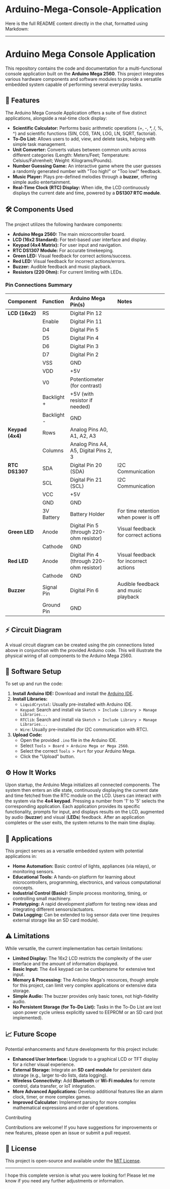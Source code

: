 # Arduino-Mega-Console-Application

Here is the full README content directly in the chat, formatted using Markdown:

---

# Arduino Mega Console Application

This repository contains the code and documentation for a multi-functional console application built on the **Arduino Mega 2560**. This project integrates various hardware components and software modules to provide a versatile embedded system capable of performing several everyday tasks.

## 🌟 Features

The Arduino Mega Console Application offers a suite of five distinct applications, alongside a real-time clock display:

* **Scientific Calculator:** Performs basic arithmetic operations (+, -, \*, /, %, ^) and scientific functions (SIN, COS, TAN, LOG, LN, SQRT, factorial).
* **To-Do List:** Allows users to add, view, and delete tasks, helping with simple task management.
* **Unit Converter:** Converts values between common units across different categories (Length: Meters/Feet; Temperature: Celsius/Fahrenheit; Weight: Kilograms/Pounds).
* **Number Guessing Game:** An interactive game where the user guesses a randomly generated number with "Too high!" or "Too low!" feedback.
* **Music Player:** Plays pre-defined melodies through a **buzzer**, offering simple audio entertainment.
* **Real-Time Clock (RTC) Display:** When idle, the LCD continuously displays the current date and time, powered by a **DS1307 RTC module**.

## 🛠️ Components Used

The project utilizes the following hardware components:

* **Arduino Mega 2560:** The main microcontroller board.
* **LCD (16x2 Standard):** For text-based user interface and display.
* **Keypad (4x4 Matrix):** For user input and navigation.
* **RTC DS1307 Module:** For accurate timekeeping.
* **Green LED:** Visual feedback for correct actions/success.
* **Red LED:** Visual feedback for incorrect actions/errors.
* **Buzzer:** Audible feedback and music playback.
* **Resistors (220 Ohm):** For current limiting with LEDs.

### Pin Connections Summary

| Component       | Function      | Arduino Mega Pin(s)                                   | Notes                                       |
| :-------------- | :------------ | :---------------------------------------------------- | :------------------------------------------ |
| **LCD (16x2)** | RS            | Digital Pin 12                                        |                                             |
|                 | Enable        | Digital Pin 11                                        |                                             |
|                 | D4            | Digital Pin 5                                         |                                             |
|                 | D5            | Digital Pin 4                                         |                                             |
|                 | D6            | Digital Pin 3                                         |                                             |
|                 | D7            | Digital Pin 2                                         |                                             |
|                 | VSS           | GND                                                   |                                             |
|                 | VDD           | +5V                                                   |                                             |
|                 | V0            | Potentiometer (for contrast)                          |                                             |
|                 | Backlight +   | +5V (with resistor if needed)                         |                                             |
|                 | Backlight -   | GND                                                   |                                             |
| **Keypad (4x4)**| Rows          | Analog Pins A0, A1, A2, A3                            |                                             |
|                 | Columns       | Analog Pins A4, A5, Digital Pins 2, 3                 |                                             |
| **RTC DS1307** | SDA           | Digital Pin 20 (SDA)                                  | I2C Communication                           |
|                 | SCL           | Digital Pin 21 (SCL)                                  | I2C Communication                           |
|                 | VCC           | +5V                                                   |                                             |
|                 | GND           | GND                                                   |                                             |
|                 | 3V Battery    | Battery Holder                                        | For time retention when power is off        |
| **Green LED** | Anode         | Digital Pin 5 (through 220-ohm resistor)              | Visual feedback for correct actions         |
|                 | Cathode       | GND                                                   |                                             |
| **Red LED** | Anode         | Digital Pin 4 (through 220-ohm resistor)              | Visual feedback for incorrect actions       |
|                 | Cathode       | GND                                                   |                                             |
| **Buzzer** | Signal Pin    | Digital Pin 6                                         | Audible feedback and music playback         |
|                 | Ground Pin    | GND                                                   |                                             |

## ⚡ Circuit Diagram

A visual circuit diagram can be created using the pin connections listed above in conjunction with the provided Arduino code. This will illustrate the physical wiring of all components to the Arduino Mega 2560.

## 🚀 Software Setup

To set up and run the code:

1.  **Install Arduino IDE:** Download and install the [Arduino IDE](https://www.arduino.cc/en/software).
2.  **Install Libraries:**
    * `LiquidCrystal`: Usually pre-installed with Arduino IDE.
    * `Keypad`: Search and install via `Sketch > Include Library > Manage Libraries...`
    * `RTClib`: Search and install via `Sketch > Include Library > Manage Libraries...`
    * `Wire`: Usually pre-installed (for I2C communication with RTC).
3.  **Upload Code:**
    * Open the provided `.ino` file in the Arduino IDE.
    * Select `Tools > Board > Arduino Mega or Mega 2560`.
    * Select the correct `Tools > Port` for your Arduino Mega.
    * Click the "Upload" button.

## ⚙️ How It Works

Upon startup, the Arduino Mega initializes all connected components. The system then enters an idle state, continuously displaying the current date and time fetched from the RTC module on the LCD. Users can interact with the system via the **4x4 keypad**. Pressing a number from '1' to '5' selects the corresponding application. Each application provides its specific functionality, prompts for input, and displays results on the LCD, augmented by audio (**buzzer**) and visual (**LEDs**) feedback. After an application completes or the user exits, the system returns to the main time display.

## 🎯 Applications

This project serves as a versatile embedded system with potential applications in:

* **Home Automation:** Basic control of lights, appliances (via relays), or monitoring sensors.
* **Educational Tools:** A hands-on platform for learning about microcontrollers, programming, electronics, and various computational concepts.
* **Industrial Control (Basic):** Simple process monitoring, timing, or controlling small machinery.
* **Prototyping:** A rapid development platform for testing new ideas and integrating different sensors/actuators.
* **Data Logging:** Can be extended to log sensor data over time (requires external storage like an SD card module).

## ⚠️ Limitations

While versatile, the current implementation has certain limitations:

* **Limited Display:** The 16x2 LCD restricts the complexity of the user interface and the amount of information displayed.
* **Basic Input:** The 4x4 keypad can be cumbersome for extensive text input.
* **Memory & Processing:** The Arduino Mega's resources, though ample for this project, can limit very complex applications or extensive data storage.
* **Simple Audio:** The buzzer provides only basic tones, not high-fidelity audio.
* **No Persistent Storage (for To-Do List):** Tasks in the To-Do List are lost upon power cycle unless explicitly saved to EEPROM or an SD card (not implemented).

## 📈 Future Scope

Potential enhancements and future developments for this project include:

* **Enhanced User Interface:** Upgrade to a graphical LCD or TFT display for a richer visual experience.
* **External Storage:** Integrate an **SD card module** for persistent data storage (e.g., larger to-do lists, data logging).
* **Wireless Connectivity:** Add **Bluetooth** or **Wi-Fi modules** for remote control, data transfer, or IoT integration.
* **More Advanced Applications:** Develop additional features like an alarm clock, timer, or more complex games.
* **Improved Calculator:** Implement parsing for more complex mathematical expressions and order of operations.

 Contributing

Contributions are welcome! If you have suggestions for improvements or new features, please open an issue or submit a pull request.

## 📄 License

This project is open-source and available under the [MIT License](LICENSE.md).

---

I hope this complete version is what you were looking for! Please let me know if you need any further adjustments or information.

